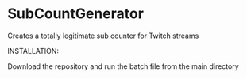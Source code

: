 # SubCountGenerator
Creates a totally legitimate sub counter for Twitch streams


INSTALLATION:

Download the repository and run the batch file from the main directory
